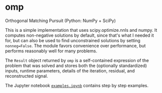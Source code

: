 # omp
Orthogonal Matching Pursuit (Python: NumPy + SciPy)

This is a simple implementation that uses scipy.optimize.nnls and numpy.  It 
computes non-negative solutions by default, since that's what I needed it for, but can 
also be used to find unconstrained solutions by setting `nonneg=False`.  The module favors
convenience over performance, but performs reasonably well for many problems.

The `Result` object returned by `omp` is a self-contained expression of the problem 
that was solved and stores both the (optionally standardized) inputs, runtime parameters, 
details of the iteration, residual, and reconstructed signal.

The Jupyter notebook [`examples.ipynb`](https://github.com/davebiagioni/omp/blob/master/examples.ipynb) contains step by step examples.
